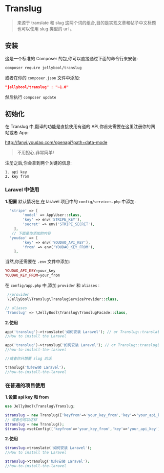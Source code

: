 # Translug

>来源于 translate 和 slug 这两个词的组合,目的是实现文章和帖子中文标题也可以使用 slug 类型的 url 。

## 安装

这是一个标准的 Composer 的包,你可以直接通过下面的命令行来安装:

```bash
composer require jellybool/translug
```
或者在你的 `composer.json` 文件中添加:

```json
"jellybool/translug" : "~1.0"
```
然后执行 `composer update`

## 初始化

在 Translug 中,翻译的功能是直接使用有道的 API,你首先需要在这里注册你的网站或者 App:

http://fanyi.youdao.com/openapi?path=data-mode

> 不用担心,非常简单!

注册之后,你会拿到两个关键的信息:
```
1. api key
2. key from
```

### Laravel 中使用
**1.配置**
默认情况在,在 laravel 项目中的 `config/services.php` 中添加:

```php
  'stripe' => [
        'model' => App\User::class,
        'key' => env('STRIPE_KEY'),
        'secret' => env('STRIPE_SECRET'),
    ],
   // 下面是你添加的内容
  'youdao' => [
        'key' => env('YOUDAO_API_KEY'),
        'from' => env('YOUDAO_KEY_FROM'),
    ],
```
当然,你还需要在 `.env` 文件中添加:
```php
YOUDAO_API_KEY=your_key
YOUDAO_KEY_FROM=your_from
```

在 `config/app.php` 中,添加 `provider` 和 `aliases` :

```php
 //provider
 \JellyBool\Translug\TranslugServiceProvider::class,

// aliases
'Translug' => \JellyBool\Translug\TranslugFacade::class,
```

**2.使用**
```php
app('translug')->translate('如何安装 Laravel'); // or Translug::translate('如何安装 Laravel');
//How to install the Laravel

app('translug')->translug('如何安装 Laravel'); // or Translug::translug('如何安装 Laravel');
//how-to-install-the-laravel

//或者你只想要 slug 的话

translug('如何安装 Laravel');
//how-to-install-the-laravel
```

### 在普通的项目使用

**1.设置 api key 和 from**

```php
use JellyBool\Translug\Translug;

$translug = new Translug(['keyfrom'=>'your_key_from','key'=>'your_api_key']);
// 或者也可以这样
$translug = new Translug();
$translug->setConfig(['keyfrom'=>'your_key_from','key'=>'your_api_key']);
```

**2.使用**

```php
$translug->translate('如何安装 Laravel');
//How to install the Laravel

$translug->translug('如何安装 Laravel');
//how-to-install-the-laravel
```


